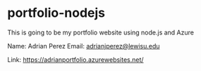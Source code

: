 # portfolio-nodejs
This is going to be my portfolio website using node.js and Azure

Name: Adrian Perez
Email: adrianjperez@lewisu.edu


Link: https://adrianportfolio.azurewebsites.net/
